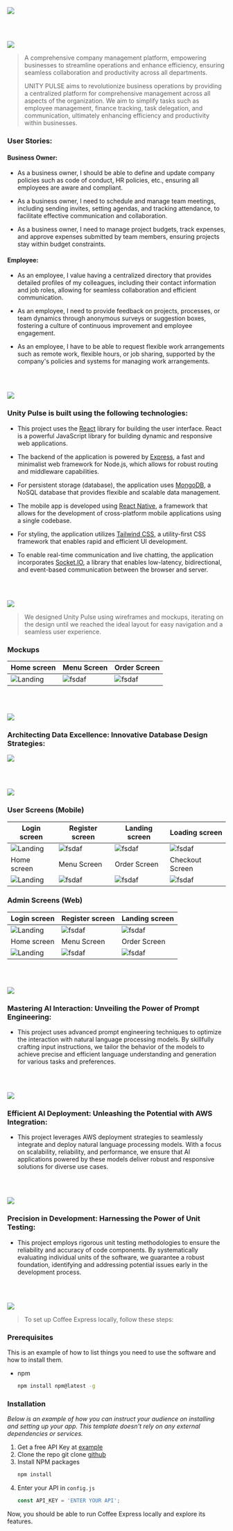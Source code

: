 <img src="./readme/title1.svg"/>

<br><br>

<!-- project philosophy -->
<img src="./readme/title2.svg"/>

> A comprehensive company management platform, empowering businesses to streamline operations and enhance efficiency, ensuring seamless collaboration and productivity across all departments.
>
> UNITY PULSE aims to revolutionize business operations by providing a centralized platform for comprehensive management across all aspects of the organization. We aim to simplify tasks such as employee management, finance tracking, task delegation, and communication, ultimately enhancing efficiency and productivity within businesses.

### User Stories:

#### Business Owner:

- As a business owner, I should be able to define and update company policies such as code of conduct, HR policies, etc., ensuring all employees are aware and compliant.

- As a business owner, I need to schedule and manage team meetings, including sending invites, setting agendas, and tracking attendance, to facilitate effective communication and collaboration.

- As a business owner, I need to manage project budgets, track expenses, and approve expenses submitted by team members, ensuring projects stay within budget constraints.

#### Employee:

- As an employee, I value having a centralized directory that provides detailed profiles of my colleagues, including their contact information and job roles, allowing for seamless collaboration and efficient communication.

- As an employee, I need to provide feedback on projects, processes, or team dynamics through anonymous surveys or suggestion boxes, fostering a culture of continuous improvement and employee engagement.

- As an employee, I have to be able to request flexible work arrangements such as remote work, flexible hours, or job sharing, supported by the company's policies and systems for managing work arrangements.

<br><br>

<!-- Tech stack -->
<img src="./readme/title3.svg"/>

### Unity Pulse is built using the following technologies:

- This project uses the [React](https://react.dev/) library for building the user interface. React is a powerful JavaScript library for building dynamic and responsive web applications.

- The backend of the application is powered by [Express](https://expressjs.com/), a fast and minimalist web framework for Node.js, which allows for robust routing and middleware capabilities.

- For persistent storage (database), the application uses [MongoDB](https://www.mongodb.com/), a NoSQL database that provides flexible and scalable data management.

- The mobile app is developed using [React Native](https://reactnative.dev/), a framework that allows for the development of cross-platform mobile applications using a single codebase.

- For styling, the application utilizes [Tailwind CSS](https://tailwindcss.com/), a utility-first CSS framework that enables rapid and efficient UI development.

- To enable real-time communication and live chatting, the application incorporates [Socket.IO](https://socket.io/), a library that enables low-latency, bidirectional, and event-based communication between the browser and server.

<br><br>

<!-- UI UX -->
<img src="./readme/title4.svg"/>

> We designed Unity Pulse using wireframes and mockups, iterating on the design until we reached the ideal layout for easy navigation and a seamless user experience.

### Mockups

| Home screen                             | Menu Screen                           | Order Screen                          |
| --------------------------------------- | ------------------------------------- | ------------------------------------- |
| ![Landing](./readme/demo/1440x1024.png) | ![fsdaf](./readme/demo/1440x1024.png) | ![fsdaf](./readme/demo/1440x1024.png) |

<br><br>

<!-- Database Design -->
<img src="./readme/title5.svg"/>

### Architecting Data Excellence: Innovative Database Design Strategies:

<img src="./readme/demo/dataBaseSchema.png"/>

<br><br>

<!-- Implementation -->
<img src="./readme/title6.svg"/>

### User Screens (Mobile)

| Login screen                              | Register screen                         | Landing screen                          | Loading screen                          |
| ----------------------------------------- | --------------------------------------- | --------------------------------------- | --------------------------------------- |
| ![Landing](https://placehold.co/900x1600) | ![fsdaf](https://placehold.co/900x1600) | ![fsdaf](https://placehold.co/900x1600) | ![fsdaf](https://placehold.co/900x1600) |
| Home screen                               | Menu Screen                             | Order Screen                            | Checkout Screen                         |
| ![Landing](https://placehold.co/900x1600) | ![fsdaf](https://placehold.co/900x1600) | ![fsdaf](https://placehold.co/900x1600) | ![fsdaf](https://placehold.co/900x1600) |

### Admin Screens (Web)

| Login screen                            | Register screen                       | Landing screen                              |
| --------------------------------------- | ------------------------------------- | ------------------------------------------- |
| ![Landing](./readme/demo/1440x1024.png) | ![fsdaf](./readme/demo/1440x1024.png) | ![fsdaf](./readme/demo/landingPage_gif.gif) |
| Home screen                             | Menu Screen                           | Order Screen                                |
| ![Landing](./readme/demo/1440x1024.png) | ![fsdaf](./readme/demo/1440x1024.png) | ![fsdaf](./readme/demo/1440x1024.png)       |

<br><br>

<!-- Prompt Engineering -->
<img src="./readme/title7.svg"/>

### Mastering AI Interaction: Unveiling the Power of Prompt Engineering:

- This project uses advanced prompt engineering techniques to optimize the interaction with natural language processing models. By skillfully crafting input instructions, we tailor the behavior of the models to achieve precise and efficient language understanding and generation for various tasks and preferences.

<br><br>

<!-- AWS Deployment -->
<img src="./readme/title8.svg"/>

### Efficient AI Deployment: Unleashing the Potential with AWS Integration:

- This project leverages AWS deployment strategies to seamlessly integrate and deploy natural language processing models. With a focus on scalability, reliability, and performance, we ensure that AI applications powered by these models deliver robust and responsive solutions for diverse use cases.

<br><br>

<!-- Unit Testing -->
<img src="./readme/title9.svg"/>

### Precision in Development: Harnessing the Power of Unit Testing:

- This project employs rigorous unit testing methodologies to ensure the reliability and accuracy of code components. By systematically evaluating individual units of the software, we guarantee a robust foundation, identifying and addressing potential issues early in the development process.

<br><br>

<!-- How to run -->
<img src="./readme/title10.svg"/>

> To set up Coffee Express locally, follow these steps:

### Prerequisites

This is an example of how to list things you need to use the software and how to install them.

- npm
  ```sh
  npm install npm@latest -g
  ```

### Installation

_Below is an example of how you can instruct your audience on installing and setting up your app. This template doesn't rely on any external dependencies or services._

1. Get a free API Key at [example](https://example.com)
2. Clone the repo
   git clone [github](https://github.com/your_username_/Project-Name.git)
3. Install NPM packages
   ```sh
   npm install
   ```
4. Enter your API in `config.js`
   ```js
   const API_KEY = 'ENTER YOUR API';
   ```

Now, you should be able to run Coffee Express locally and explore its features.
